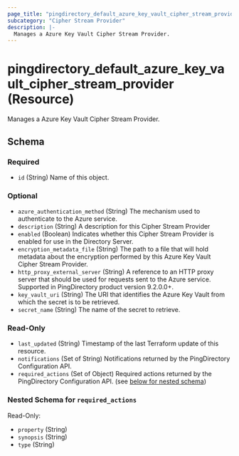 ```yaml
---
page_title: "pingdirectory_default_azure_key_vault_cipher_stream_provider Resource - terraform-provider-pingdirectory"
subcategory: "Cipher Stream Provider"
description: |-
  Manages a Azure Key Vault Cipher Stream Provider.
---
```


# pingdirectory_default_azure_key_vault_cipher_stream_provider (Resource)

Manages a Azure Key Vault Cipher Stream Provider.



<!-- schema generated by tfplugindocs -->
## Schema

### Required

- `id` (String) Name of this object.

### Optional

- `azure_authentication_method` (String) The mechanism used to authenticate to the Azure service.
- `description` (String) A description for this Cipher Stream Provider
- `enabled` (Boolean) Indicates whether this Cipher Stream Provider is enabled for use in the Directory Server.
- `encryption_metadata_file` (String) The path to a file that will hold metadata about the encryption performed by this Azure Key Vault Cipher Stream Provider.
- `http_proxy_external_server` (String) A reference to an HTTP proxy server that should be used for requests sent to the Azure service. Supported in PingDirectory product version 9.2.0.0+.
- `key_vault_uri` (String) The URI that identifies the Azure Key Vault from which the secret is to be retrieved.
- `secret_name` (String) The name of the secret to retrieve.

### Read-Only

- `last_updated` (String) Timestamp of the last Terraform update of this resource.
- `notifications` (Set of String) Notifications returned by the PingDirectory Configuration API.
- `required_actions` (Set of Object) Required actions returned by the PingDirectory Configuration API. (see [below for nested schema](#nestedatt--required_actions))

<a id="nestedatt--required_actions"></a>
### Nested Schema for `required_actions`

Read-Only:

- `property` (String)
- `synopsis` (String)
- `type` (String)



